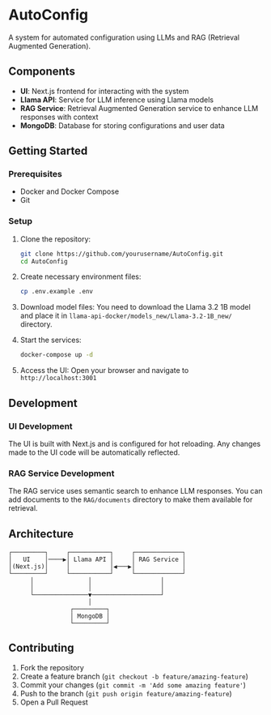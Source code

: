 # AutoConfig

A system for automated configuration using LLMs and RAG (Retrieval Augmented Generation).

## Components

- **UI**: Next.js frontend for interacting with the system
- **Llama API**: Service for LLM inference using Llama models
- **RAG Service**: Retrieval Augmented Generation service to enhance LLM responses with context
- **MongoDB**: Database for storing configurations and user data

## Getting Started

### Prerequisites

- Docker and Docker Compose
- Git

### Setup

1. Clone the repository:
   ```bash
   git clone https://github.com/yourusername/AutoConfig.git
   cd AutoConfig
   ```

2. Create necessary environment files:
   ```bash
   cp .env.example .env
   ```

3. Download model files:
   You need to download the Llama 3.2 1B model and place it in `llama-api-docker/models_new/Llama-3.2-1B_new/` directory.

4. Start the services:
   ```bash
   docker-compose up -d
   ```

5. Access the UI:
   Open your browser and navigate to `http://localhost:3001`

## Development

### UI Development

The UI is built with Next.js and is configured for hot reloading. Any changes made to the UI code will be automatically reflected.

### RAG Service Development

The RAG service uses semantic search to enhance LLM responses. You can add documents to the `RAG/documents` directory to make them available for retrieval.

## Architecture

```
┌─────────┐     ┌───────────┐     ┌─────────────┐
│   UI    │────▶│ Llama API │     │ RAG Service │
│(Next.js)│     │           │◀───▶│             │
└─────────┘     └───────────┘     └─────────────┘
      │               │                   │
      │               │                   │
      └───────────────▼───────────────────┘
                      │
                 ┌─────────┐
                 │ MongoDB │
                 └─────────┘
```

## Contributing

1. Fork the repository
2. Create a feature branch (`git checkout -b feature/amazing-feature`)
3. Commit your changes (`git commit -m 'Add some amazing feature'`)
4. Push to the branch (`git push origin feature/amazing-feature`)
5. Open a Pull Request